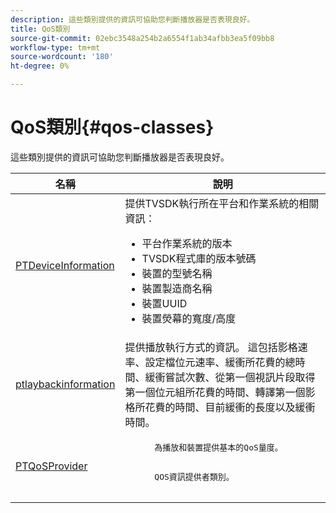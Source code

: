 ```yaml
---
description: 這些類別提供的資訊可協助您判斷播放器是否表現良好。
title: QoS類別
source-git-commit: 02ebc3548a254b2a6554f1ab34afbb3ea5f09bb8
workflow-type: tm+mt
source-wordcount: '180'
ht-degree: 0%

---
```


# QoS類別{#qos-classes}

這些類別提供的資訊可協助您判斷播放器是否表現良好。

<table frame="all" colsep="1" rowsep="1" id="table_2893EFF9755149159A4F94E781C76B6E"> 
 <thead> 
  <tr rowsep="1"> 
   <th colname="1" class="entry"> 名稱 </th> 
   <th colname="2" class="entry"> 說明 </th> 
  </tr> 
 </thead>
 <tbody> 
  <tr rowsep="1"> 
   <td colname="1"> <a href="https://help.adobe.com/en_US/primetime/api/psdk/appledoc/Classes/PTDeviceInformation.html" format="html" scope="external"> PTDeviceInformation</a> </td> 
   <td colname="2">提供TVSDK執行所在平台和作業系統的相關資訊： 
    <ul id="ul_0DE69F3B38E84964AB98DCCD11E5E123"> 
     <li id="li_19B2D1889FCA4B0F8FCB0EE8F87353B2">平台作業系統的版本 </li> 
     <li id="li_CA35F4A48FD34555AC7D7832D5997AD4">TVSDK程式庫的版本號碼 </li> 
     <li id="li_30D38320C2A3440E92C0A477FFFBF9A0">裝置的型號名稱 </li> 
     <li id="li_2D15164B987E405685B96A900EBF041D">裝置製造商名稱 </li> 
     <li id="li_B78485CB9580444DB9694404706BA191">裝置UUID </li> 
     <li id="li_841EA77499B44F0692192F9DE1A798E4">裝置熒幕的寬度/高度 </li> 
    </ul> </td> 
  </tr> 
  <tr rowsep="1"> 
   <td colname="1"><a href="https://help.adobe.com/en_US/primetime/api/psdk/appledoc/Classes/PTPlaybackInformation.html" format="html" scope="external"> ptlaybackinformation</a> </td> 
   <td colname="2"> 提供播放執行方式的資訊。 這包括影格速率、設定檔位元速率、緩衝所花費的總時間、緩衝嘗試次數、從第一個視訊片段取得第一個位元組所花費的時間、轉譯第一個影格所花費的時間、目前緩衝的長度以及緩衝時間。 </td> 
  </tr> 
  <tr rowsep="1"> 
   <td colname="1"><a href="https://help.adobe.com/en_US/primetime/api/psdk/appledoc/Classes/PTQoSProvider.html" format="html" scope="external"> PTQoSProvider</a> </td> 
   <td colname="2">
    <pre>
      為播放和裝置提供基本的QoS量度。
    </pre>
    <pre>
      QOS資訊提供者類別。
    </pre> </td> 
  </tr> 
 </tbody> 
</table>
